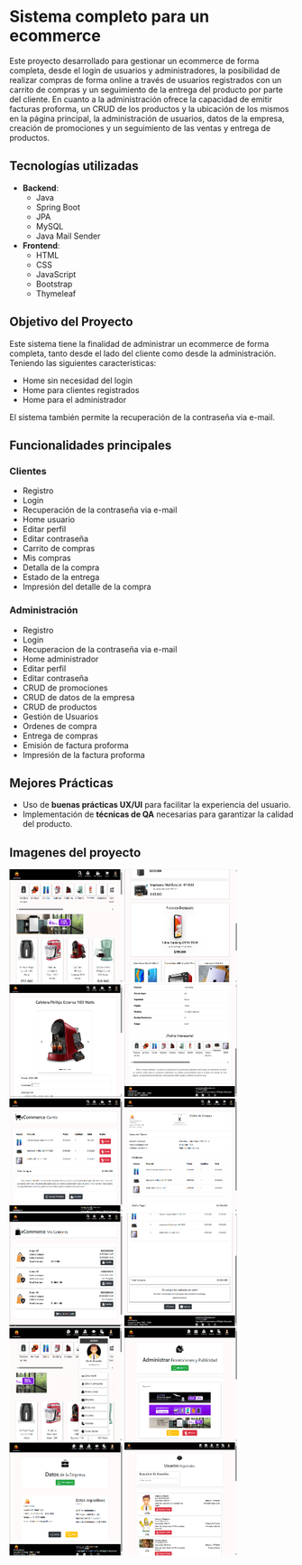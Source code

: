 # Sistema completo para un ecommerce

Este proyecto desarrollado para gestionar un ecommerce de forma completa, desde el login de usuarios y administradores, la posibilidad de realizar compras de forma online a través de usuarios registrados con un carrito de compras y un seguimiento de la entrega del producto por parte del cliente. En cuanto a la administración ofrece la capacidad de emitir facturas proforma, un CRUD de los productos y la ubicación de los mismos en la página principal, la administración de usuarios, datos de la empresa, creación de promociones y un seguimiento de las ventas y entrega de productos.

## Tecnologías utilizadas
- **Backend**:
  - Java
  - Spring Boot
  - JPA
  - MySQL
  - Java Mail Sender
- **Frontend**:
  - HTML
  - CSS
  - JavaScript
  - Bootstrap
  - Thymeleaf

## Objetivo del Proyecto

Este sistema tiene la finalidad de administrar un ecommerce de forma completa, tanto desde el lado del cliente como desde la administración. Teniendo las siguientes caracteristicas:

- Home sin necesidad del login
- Home para clientes registrados
- Home para el administrador

El sistema también permite la recuperación de la contraseña via e-mail.

## Funcionalidades principales

### Clientes

- Registro
- Login
- Recuperación de la contraseña via e-mail
- Home usuario
- Editar perfil
- Editar contraseña
- Carrito de compras
- Mis compras
- Detalla de la compra
- Estado de la entrega
- Impresión del detalle de la compra

### Administración

- Registro
- Login
- Recuperacion de la contraseña via e-mail
- Home administrador
- Editar perfil
- Editar contraseña
- CRUD de promociones
- CRUD de datos de la empresa
- CRUD de productos
- Gestión de Usuarios
- Ordenes de compra
- Entrega de compras
- Emisión de factura proforma
- Impresión de la factura proforma

## Mejores Prácticas
- Uso de **buenas prácticas UX/UI** para facilitar la experiencia del usuario.
- Implementación de **técnicas de QA** necesarias para garantizar la calidad del producto.

## Imagenes del proyecto

<img src="https://github.com/elavincho/ecommerce/blob/master/images/Captura_de_pantalla_1.png" width="200" height="200" alt="img"/>                      <img src="https://github.com/elavincho/ecommerce/blob/master/images/Captura_de_pantalla_2.png" width="200" height="200" alt="img"/>                          <img src="https://github.com/elavincho/ecommerce/blob/master/images/Captura_de_pantalla_3.png" width="200" height="200" alt="img"/>                          <img src="https://github.com/elavincho/ecommerce/blob/master/images/Captura_de_pantalla_4.png" width="200" height="200" alt="img"/>                          <img src="https://github.com/elavincho/ecommerce/blob/master/images/Captura_de_pantalla_5.png" width="200" height="200" alt="img"/>
                          <img src="https://github.com/elavincho/ecommerce/blob/master/images/Captura_de_pantalla_6.png" width="200" height="200" alt="img"/>
                          <img src="https://github.com/elavincho/ecommerce/blob/master/images/Captura_de_pantalla_7.png" width="200" height="200" alt="img"/>
                          <img src="https://github.com/elavincho/ecommerce/blob/master/images/Captura_de_pantalla_8.png" width="200" height="200" alt="img"/>
                          <img src="https://github.com/elavincho/ecommerce/blob/master/images/Captura_de_pantalla_9.png" width="200" height="200" alt="img"/>
                          <img src="https://github.com/elavincho/ecommerce/blob/master/images/Captura_de_pantalla_10.png" width="200" height="200" alt="img"/>
                          <img src="https://github.com/elavincho/ecommerce/blob/master/images/Captura_de_pantalla_11.png" width="200" height="200" alt="img"/>
                          <img src="https://github.com/elavincho/ecommerce/blob/master/images/Captura_de_pantalla_12.png" width="200" height="200" alt="img"/>

